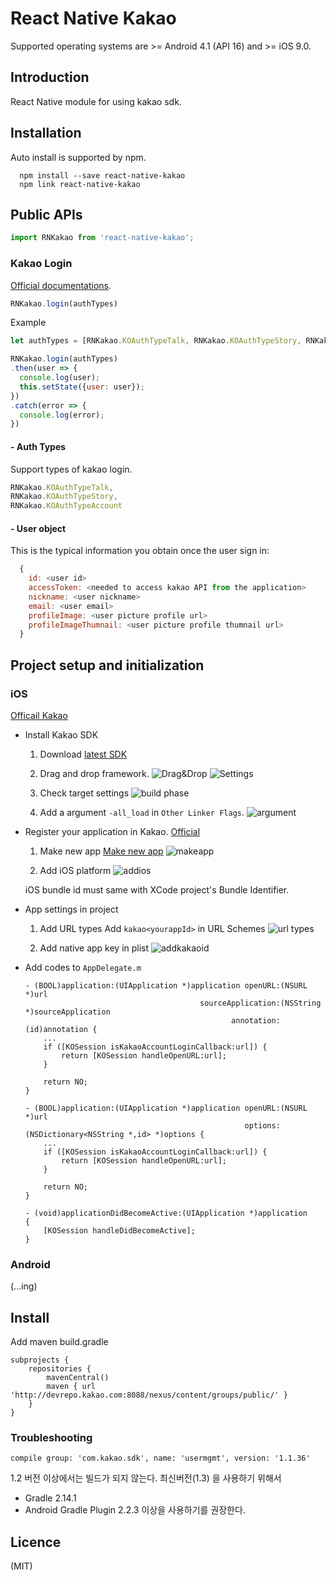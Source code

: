 # React Native Kakao

Supported operating systems are >= Android 4.1 (API 16) and >= iOS 9.0.

## Introduction

React Native module for using kakao sdk.

## Installation

Auto install is supported by npm.


```
  npm install --save react-native-kakao
  npm link react-native-kakao
```

## Public APIs

```js
import RNKakao from 'react-native-kakao';
```

### Kakao Login

[Official documentations](https://developers.kakao.com/docs/ios#사용자-관리-로그인).

```js
RNKakao.login(authTypes)
```

Example
```js
let authTypes = [RNKakao.KOAuthTypeTalk, RNKakao.KOAuthTypeStory, RNKakao.KOAuthTypeAccount];

RNKakao.login(authTypes)
.then(user => {
  console.log(user);
  this.setState({user: user});  
})
.catch(error => {      
  console.log(error);
})
```

#### - Auth Types

Support types of kakao login.

```js
RNKakao.KOAuthTypeTalk,
RNKakao.KOAuthTypeStory,
RNKakao.KOAuthTypeAccount
```

#### - User object

This is the typical information you obtain once the user sign in:

```js
  {
    id: <user id>
    accessToken: <needed to access kakao API from the application>
    nickname: <user nickname>
    email: <user email>
    profileImage: <user picture profile url>    
    profileImageThumnail: <user picture profile thumnail url>    
  }
```

## Project setup and initialization

### iOS

[Officail Kakao](https://developers.kakao.com/docs/ios#시작하기-개발환경)

- Install Kakao SDK

  1. Download [latest SDK](https://developers.kakao.com/sdk/latest-ios-sdk)

  2. Drag and drop framework.
    ![Drag&Drop](https://developers.kakao.com/assets/images/ios/drag_sdk.png)
    ![Settings](https://developers.kakao.com/assets/images/ios/drag_sdk_dialog.png)

  3. Check target settings
    ![build phase](https://developers.kakao.com/assets/images/ios/link_binary_with_libraries_confirm.png)

  4. Add a argument `-all_load` in `Other Linker Flags`.
    ![argument](https://developers.kakao.com/assets/images/ios/other_linker_flags.png)

- Register your application in Kakao.
  [Official](https://developers.kakao.com/docs/ios#시작하기-앱-생성)

  1. Make new app
    [Make new app](https://developers.kakao.com/apps/new)
    ![makeapp](https://developers.kakao.com/assets/images/dashboard/dev_017.png)

  2. Add iOS platform
    ![addios](https://developers.kakao.com/assets/images/dashboard/dev_018.png)

    iOS bundle id must same with XCode project's Bundle Identifier.

- App settings in project

  1. Add URL types
    Add `kakao<yourappId>` in URL Schemes
    ![url types](https://developers.kakao.com/assets/images/ios/url_types.png)    

  2. Add native app key in plist
    ![addkakaoid](https://developers.kakao.com/assets/images/ios/setting_plist.png)

- Add codes to `AppDelegate.m`
  ```
  - (BOOL)application:(UIApplication *)application openURL:(NSURL *)url
                                         sourceApplication:(NSString *)sourceApplication
                                                annotation:(id)annotation {
      ...
      if ([KOSession isKakaoAccountLoginCallback:url]) {
          return [KOSession handleOpenURL:url];
      }

      return NO;      
  }

  - (BOOL)application:(UIApplication *)application openURL:(NSURL *)url
                                                   options:(NSDictionary<NSString *,id> *)options {
      ...
      if ([KOSession isKakaoAccountLoginCallback:url]) {
          return [KOSession handleOpenURL:url];
      }

      return NO;    
  }

  - (void)applicationDidBecomeActive:(UIApplication *)application
  {
      [KOSession handleDidBecomeActive];
  }
  ```

### Android
(...ing)

## Install

Add maven
build.gradle

```
subprojects {
    repositories {
        mavenCentral()
        maven { url 'http://devrepo.kakao.com:8088/nexus/content/groups/public/' }
    }
}
```

### Troubleshooting
  `compile group: 'com.kakao.sdk', name: 'usermgmt', version: '1.1.36'`

   1.2 버전 이상에서는 빌드가 되지 않는다.
   최신버전(1.3) 을 사용하기 위해서
   - Gradle 2.14.1
   - Android Gradle Plugin 2.2.3
   이상을 사용하기를 권장한다.

## Licence
(MIT)
